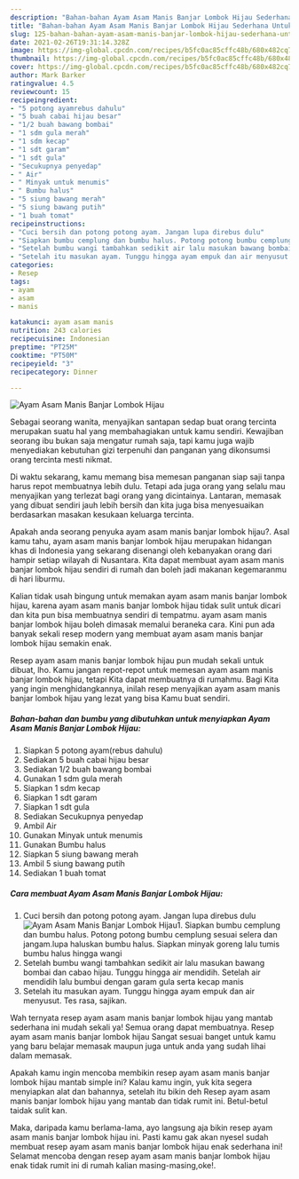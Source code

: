```yaml
---
description: "Bahan-bahan Ayam Asam Manis Banjar Lombok Hijau Sederhana Untuk Jualan"
title: "Bahan-bahan Ayam Asam Manis Banjar Lombok Hijau Sederhana Untuk Jualan"
slug: 125-bahan-bahan-ayam-asam-manis-banjar-lombok-hijau-sederhana-untuk-jualan
date: 2021-02-26T19:31:14.328Z
image: https://img-global.cpcdn.com/recipes/b5fc0ac85cffc48b/680x482cq70/ayam-asam-manis-banjar-lombok-hijau-foto-resep-utama.jpg
thumbnail: https://img-global.cpcdn.com/recipes/b5fc0ac85cffc48b/680x482cq70/ayam-asam-manis-banjar-lombok-hijau-foto-resep-utama.jpg
cover: https://img-global.cpcdn.com/recipes/b5fc0ac85cffc48b/680x482cq70/ayam-asam-manis-banjar-lombok-hijau-foto-resep-utama.jpg
author: Mark Barker
ratingvalue: 4.5
reviewcount: 15
recipeingredient:
- "5 potong ayamrebus dahulu"
- "5 buah cabai hijau besar"
- "1/2 buah bawang bombai"
- "1 sdm gula merah"
- "1 sdm kecap"
- "1 sdt garam"
- "1 sdt gula"
- "Secukupnya penyedap"
- " Air"
- " Minyak untuk menumis"
- " Bumbu halus"
- "5 siung bawang merah"
- "5 siung bawang putih"
- "1 buah tomat"
recipeinstructions:
- "Cuci bersih dan potong potong ayam. Jangan lupa direbus dulu"
- "Siapkan bumbu cemplung dan bumbu halus. Potong potong bumbu cemplung sesuai selera dan jangam.lupa haluskan bumbu halus. Siapkan minyak goreng lalu tumis bumbu halus hingga wangi"
- "Setelah bumbu wangi tambahkan sedikit air lalu masukan bawang bombai dan cabao hijau. Tunggu hingga air mendidih. Setelah air mendidih lalu bumbui dengan garam gula serta kecap manis"
- "Setelah itu masukan ayam. Tunggu hingga ayam empuk dan air menyusut. Tes rasa, sajikan."
categories:
- Resep
tags:
- ayam
- asam
- manis

katakunci: ayam asam manis 
nutrition: 243 calories
recipecuisine: Indonesian
preptime: "PT25M"
cooktime: "PT50M"
recipeyield: "3"
recipecategory: Dinner

---
```



![Ayam Asam Manis Banjar Lombok Hijau](https://img-global.cpcdn.com/recipes/b5fc0ac85cffc48b/680x482cq70/ayam-asam-manis-banjar-lombok-hijau-foto-resep-utama.jpg)

Sebagai seorang wanita, menyajikan santapan sedap buat orang tercinta merupakan suatu hal yang membahagiakan untuk kamu sendiri. Kewajiban seorang ibu bukan saja mengatur rumah saja, tapi kamu juga wajib menyediakan kebutuhan gizi terpenuhi dan panganan yang dikonsumsi orang tercinta mesti nikmat.

Di waktu  sekarang, kamu memang bisa memesan panganan siap saji tanpa harus repot membuatnya lebih dulu. Tetapi ada juga orang yang selalu mau menyajikan yang terlezat bagi orang yang dicintainya. Lantaran, memasak yang dibuat sendiri jauh lebih bersih dan kita juga bisa menyesuaikan berdasarkan masakan kesukaan keluarga tercinta. 



Apakah anda seorang penyuka ayam asam manis banjar lombok hijau?. Asal kamu tahu, ayam asam manis banjar lombok hijau merupakan hidangan khas di Indonesia yang sekarang disenangi oleh kebanyakan orang dari hampir setiap wilayah di Nusantara. Kita dapat membuat ayam asam manis banjar lombok hijau sendiri di rumah dan boleh jadi makanan kegemaranmu di hari liburmu.

Kalian tidak usah bingung untuk memakan ayam asam manis banjar lombok hijau, karena ayam asam manis banjar lombok hijau tidak sulit untuk dicari dan kita pun bisa membuatnya sendiri di tempatmu. ayam asam manis banjar lombok hijau boleh dimasak memalui beraneka cara. Kini pun ada banyak sekali resep modern yang membuat ayam asam manis banjar lombok hijau semakin enak.

Resep ayam asam manis banjar lombok hijau pun mudah sekali untuk dibuat, lho. Kamu jangan repot-repot untuk memesan ayam asam manis banjar lombok hijau, tetapi Kita dapat membuatnya di rumahmu. Bagi Kita yang ingin menghidangkannya, inilah resep menyajikan ayam asam manis banjar lombok hijau yang lezat yang bisa Kamu buat sendiri.

<!--inarticleads1-->

##### Bahan-bahan dan bumbu yang dibutuhkan untuk menyiapkan Ayam Asam Manis Banjar Lombok Hijau:

1. Siapkan 5 potong ayam(rebus dahulu)
1. Sediakan 5 buah cabai hijau besar
1. Sediakan 1/2 buah bawang bombai
1. Gunakan 1 sdm gula merah
1. Siapkan 1 sdm kecap
1. Siapkan 1 sdt garam
1. Siapkan 1 sdt gula
1. Sediakan Secukupnya penyedap
1. Ambil  Air
1. Gunakan  Minyak untuk menumis
1. Gunakan  Bumbu halus
1. Siapkan 5 siung bawang merah
1. Ambil 5 siung bawang putih
1. Sediakan 1 buah tomat




<!--inarticleads2-->

##### Cara membuat Ayam Asam Manis Banjar Lombok Hijau:

1. Cuci bersih dan potong potong ayam. Jangan lupa direbus dulu
<img src="https://img-global.cpcdn.com/steps/8320780dffc09f25/160x128cq70/ayam-asam-manis-banjar-lombok-hijau-langkah-memasak-1-foto.jpg" alt="Ayam Asam Manis Banjar Lombok Hijau">1. Siapkan bumbu cemplung dan bumbu halus. Potong potong bumbu cemplung sesuai selera dan jangam.lupa haluskan bumbu halus. Siapkan minyak goreng lalu tumis bumbu halus hingga wangi
1. Setelah bumbu wangi tambahkan sedikit air lalu masukan bawang bombai dan cabao hijau. Tunggu hingga air mendidih. Setelah air mendidih lalu bumbui dengan garam gula serta kecap manis
1. Setelah itu masukan ayam. Tunggu hingga ayam empuk dan air menyusut. Tes rasa, sajikan.




Wah ternyata resep ayam asam manis banjar lombok hijau yang mantab sederhana ini mudah sekali ya! Semua orang dapat membuatnya. Resep ayam asam manis banjar lombok hijau Sangat sesuai banget untuk kamu yang baru belajar memasak maupun juga untuk anda yang sudah lihai dalam memasak.

Apakah kamu ingin mencoba membikin resep ayam asam manis banjar lombok hijau mantab simple ini? Kalau kamu ingin, yuk kita segera menyiapkan alat dan bahannya, setelah itu bikin deh Resep ayam asam manis banjar lombok hijau yang mantab dan tidak rumit ini. Betul-betul taidak sulit kan. 

Maka, daripada kamu berlama-lama, ayo langsung aja bikin resep ayam asam manis banjar lombok hijau ini. Pasti kamu gak akan nyesel sudah membuat resep ayam asam manis banjar lombok hijau enak sederhana ini! Selamat mencoba dengan resep ayam asam manis banjar lombok hijau enak tidak rumit ini di rumah kalian masing-masing,oke!.

